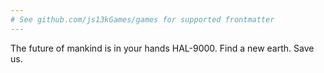 ```yaml
---
# See github.com/js13kGames/games for supported frontmatter
---
```

The future of mankind is in your hands HAL-9000. Find a new earth. Save us.